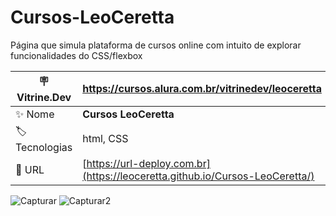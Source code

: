 # Cursos-LeoCeretta

Página que simula plataforma de cursos online com intuito de explorar funcionalidades do CSS/flexbox

| :placard: Vitrine.Dev |  https://cursos.alura.com.br/vitrinedev/leoceretta   |
| -------------  | --- |
| :sparkles: Nome        | **Cursos LeoCeretta**
| :label: Tecnologias | html, CSS
| :rocket: URL         | [https://url-deploy.com.br](https://leoceretta.github.io/Cursos-LeoCeretta/)

<!-- Inserir imagem com a #vitrinedev ao final do link -->
![Capturar](https://github.com/LeoCeretta/Cursos-LeoCeretta/assets/74743013/4cf72476-c087-49f5-ab4d-8721b157c327#vitrinedev)
![Capturar2](https://github.com/LeoCeretta/Cursos-LeoCeretta/assets/74743013/e81cd6c7-b0b7-4da2-9cc0-ace0d07b7b65#vitrinedev)
